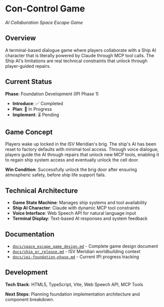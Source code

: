 # Con-Control Game

*AI Collaboration Space Escape Game*

## Overview

A terminal-based dialogue game where players collaborate with a Ship AI character that is literally powered by Claude through MCP tool calls. The Ship AI's limitations are real technical constraints that unlock through player-guided repairs.

## Current Status

**Phase**: Foundation Development (IPI Phase 1)
- **Introduce**: ✅ Completed
- **Plan**: 🔄 In Progress  
- **Implement**: ⏳ Pending

## Game Concept

Players wake up locked in the ISV Meridian's brig. The ship's AI has been reset to factory defaults with minimal tool access. Through voice dialogue, players guide the AI through repairs that unlock new MCP tools, enabling it to regain ship system access and eventually unlock the cell door.

**Win Condition**: Successfully unlock the brig door after ensuring atmospheric safety, before ship life support fails.

## Technical Architecture

- **Game State Machine**: Manages ship systems and tool availability
- **Ship AI Character**: Claude with dynamic MCP tool constraints  
- **Voice Interface**: Web Speech API for natural language input
- **Terminal Display**: Text-based AI responses and system feedback

## Documentation

- [`docs/space_escape_game_design.md`](./docs/space_escape_game_design.md) - Complete game design document
- [`docs/ship_pr_release.md`](./docs/ship_pr_release.md) - ISV Meridian worldbuilding context
- [`docs/ipi-foundation-phase.md`](./docs/ipi-foundation-phase.md) - Current IPI progress tracking

## Development

**Tech Stack**: HTML5, TypeScript, Vite, Web Speech API, MCP Tools

**Next Steps**: Planning foundation implementation architecture and component breakdown.
